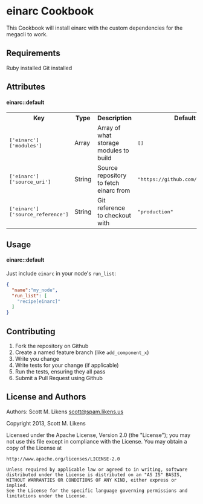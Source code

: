 einarc Cookbook
===============

This Cookbook will install einarc with the custom dependencies for the megacli to work.


Requirements
------------

Ruby installed
Git installed

Attributes
----------

#### einarc::default
<table>
  <tr>
    <th>Key</th>
    <th>Type</th>
    <th>Description</th>
    <th>Default</th>
  </tr>
  <tr>
    <td><tt>['einarc']['modules']</tt></td>
    <td>Array</td>
    <td>Array of what storage modules to build</td>
    <td><tt>[]</tt></td>
  </tr>
  <tr>
    <td><tt>['einarc']['source_uri']</tt></td>
    <td>String</td>
    <td>Source repository to fetch einarc from</td>
    <td><tt>"https://github.com/damm/einarc"</tt></td>
  </tr>
  <tr>
    <td><tt>['einarc']['source_reference']</tt></td>
    <td>String</td>
    <td>Git reference to checkout with</td>
    <td><tt>"production"</tt></td>
  </tr>
</table>

Usage
-----
#### einarc::default

Just include `einarc` in your node's `run_list`:

```json
{
  "name":"my_node",
  "run_list": [
    "recipe[einarc]"
  ]
}
```

Contributing
------------

1. Fork the repository on Github
2. Create a named feature branch (like `add_component_x`)
3. Write you change
4. Write tests for your change (if applicable)
5. Run the tests, ensuring they all pass
6. Submit a Pull Request using Github

License and Authors
-------------------
Authors: Scott M. Likens <scott@spam.likens.us>

Copyright 2013, Scott M. Likens

Licensed under the Apache License, Version 2.0 (the "License");
you may not use this file except in compliance with the License.
You may obtain a copy of the License at

    http://www.apache.org/licenses/LICENSE-2.0
    
    Unless required by applicable law or agreed to in writing, software
    distributed under the License is distributed on an "AS IS" BASIS,
    WITHOUT WARRANTIES OR CONDITIONS OF ANY KIND, either express or implied.
    See the License for the specific language governing permissions and
    limitations under the License.
